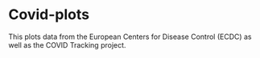 # Covid-plots

This plots data from the European Centers for Disease Control (ECDC) as well as the COVID Tracking project.


